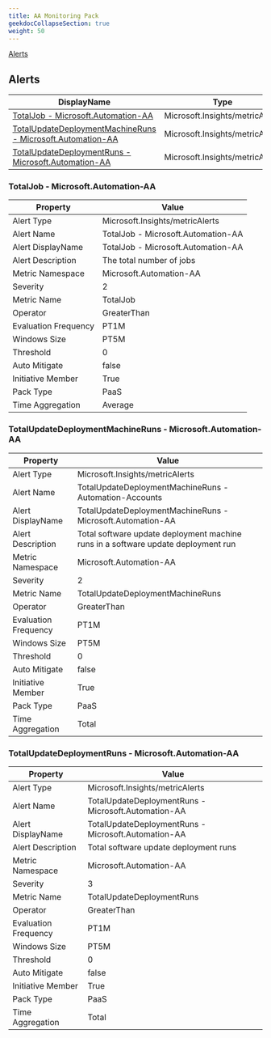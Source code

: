 ```yaml
---
title: AA Monitoring Pack
geekdocCollapseSection: true
weight: 50
---
```

[Alerts](#alerts)

## Alerts
|DisplayName|Type|Description|
|---|---|---|
|[TotalJob - Microsoft.Automation-AA](#totaljob---microsoftautomation-aa)|Microsoft.Insights/metricAlerts|TotalJob - Microsoft.Automation-AA|
|[TotalUpdateDeploymentMachineRuns - Microsoft.Automation-AA](#totalupdatedeploymentmachineruns---microsoftautomation-aa)|Microsoft.Insights/metricAlerts|TotalUpdateDeploymentMachineRuns - Automation-Accounts|
|[TotalUpdateDeploymentRuns - Microsoft.Automation-AA](#totalupdatedeploymentruns---microsoftautomation-aa)|Microsoft.Insights/metricAlerts|TotalUpdateDeploymentRuns - Microsoft.Automation-AA|
### TotalJob - Microsoft.Automation-AA

|Property | Value |
|---|---|
|Alert Type                    | Microsoft.Insights/metricAlerts |
|Alert Name                    |TotalJob - Microsoft.Automation-AA|
|Alert DisplayName             |TotalJob - Microsoft.Automation-AA| |
|Alert Description             |The total number of jobs| |
|Metric Namespace             |Microsoft.Automation-AA| |
|Severity                    |2| |
|Metric Name                  |TotalJob| |
|Operator                     |GreaterThan| |
|Evaluation Frequency       |PT1M| |
|Windows Size                |PT5M| |
|Threshold                 |0| |
|Auto Mitigate              |false| |
|Initiative Member             |True| |
|Pack Type                     |PaaS| |
|Time Aggregation              |Average| |
### TotalUpdateDeploymentMachineRuns - Microsoft.Automation-AA

|Property | Value |
|---|---|
|Alert Type                    | Microsoft.Insights/metricAlerts |
|Alert Name                    |TotalUpdateDeploymentMachineRuns - Automation-Accounts|
|Alert DisplayName             |TotalUpdateDeploymentMachineRuns - Microsoft.Automation-AA| |
|Alert Description             |Total software update deployment machine runs in a software update deployment run| |
|Metric Namespace             |Microsoft.Automation-AA| |
|Severity                    |2| |
|Metric Name                  |TotalUpdateDeploymentMachineRuns| |
|Operator                     |GreaterThan| |
|Evaluation Frequency       |PT1M| |
|Windows Size                |PT5M| |
|Threshold                 |0| |
|Auto Mitigate              |false| |
|Initiative Member             |True| |
|Pack Type                     |PaaS| |
|Time Aggregation              |Total| |
### TotalUpdateDeploymentRuns - Microsoft.Automation-AA

|Property | Value |
|---|---|
|Alert Type                    | Microsoft.Insights/metricAlerts |
|Alert Name                    |TotalUpdateDeploymentRuns - Microsoft.Automation-AA|
|Alert DisplayName             |TotalUpdateDeploymentRuns - Microsoft.Automation-AA| |
|Alert Description             |Total software update deployment runs| |
|Metric Namespace             |Microsoft.Automation-AA| |
|Severity                    |3| |
|Metric Name                  |TotalUpdateDeploymentRuns| |
|Operator                     |GreaterThan| |
|Evaluation Frequency       |PT1M| |
|Windows Size                |PT5M| |
|Threshold                 |0| |
|Auto Mitigate              |false| |
|Initiative Member             |True| |
|Pack Type                     |PaaS| |
|Time Aggregation              |Total| |
